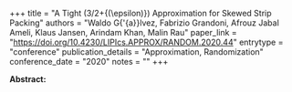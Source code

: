 +++
title = "A Tight (3/2+{\(\epsilon\)}) Approximation for Skewed Strip Packing"
authors = "Waldo G{\'{a}}lvez, Fabrizio Grandoni, Afrouz Jabal Ameli, Klaus Jansen, Arindam Khan, Malin Rau"
paper_link = "https://doi.org/10.4230/LIPIcs.APPROX/RANDOM.2020.44"
entrytype = "conference"
publication_details = "Approximation,  Randomization"
conference_date = "2020"
notes = ""
+++

<b>Abstract:</b>
